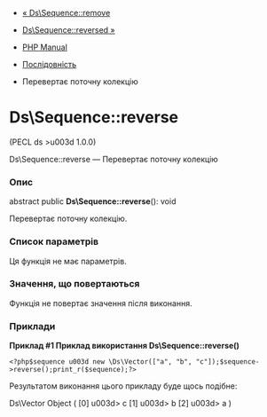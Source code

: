- [« Ds\Sequence::remove](ds-sequence.remove.md)
- [Ds\Sequence::reversed »](ds-sequence.reversed.md)

- [PHP Manual](index.md)
- [Послідовність](class.ds-sequence.md)
- Перевертає поточну колекцію

# Ds\Sequence::reverse

(PECL ds \>u003d 1.0.0)

Ds\Sequence::reverse — Перевертає поточну колекцію

### Опис

abstract public **Ds\Sequence::reverse**(): void

Перевертає поточну колекцію.

### Список параметрів

Ця функція не має параметрів.

### Значення, що повертаються

Функція не повертає значення після виконання.

### Приклади

**Приклад #1 Приклад використання **Ds\Sequence::reverse()****

` <?php$sequence u003d new \Ds\Vector(["a", "b", "c"]);$sequence->reverse();print_r($sequence);?> `

Результатом виконання цього прикладу буде щось подібне:

Ds\Vector Object
(
[0] u003d> c
[1] u003d> b
[2] u003d> a
)
